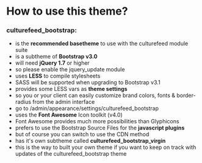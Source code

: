 # How to use this theme?

### culturefeed_bootstrap:

- is the **recommended basetheme** to use with the culturefeed module suite
- is a subtheme of **Bootstrap v3.0**
- will need **jQuery 1.7** or higher 
 - so please enable the jquery_update module
- uses **LESS** to compile stylesheets
 - SASS will be supported when upgrading to Bootstrap v3.1
- provides some LESS vars as **theme settings**
 - so you or your client can easily customize brand colors, fonts & border-radius from the admin interface
 - go to /admin/appearance/settings/culturefeed_bootstrap
- uses the **Font Awesome** Icon toolkit (v4.0)
 - Font Awesome provides much more possibilities than Glyphicons
- prefers to use the Bootstrap Source Files for the **javascript plugins**
 - but of course you can switch to use the CDN method
- has it's own subtheme called **culturefeed_bootstrap_virgin**
 - this is the way to built your own theme if you want to keep on track with updates of the culturefeed_bootstrap theme